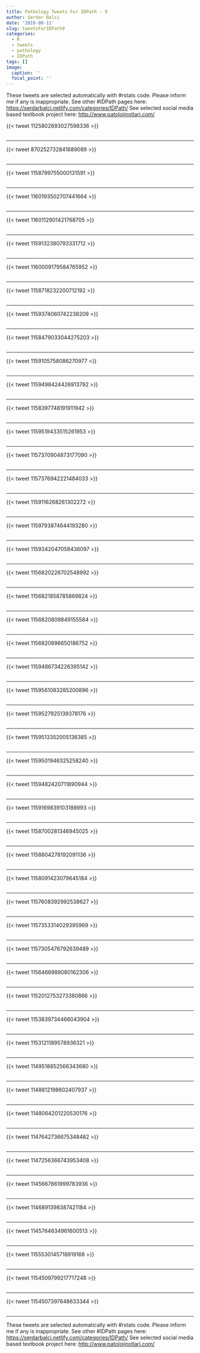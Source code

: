 ```yaml
---
title: Pathology Tweets For IDPath - 9
author: Serdar Balci
date: '2019-08-11'
slug: tweetsForIDPath9
categories:
  - R
  - tweets
  - pathology
  - IDPath
tags: []
image:
  caption: ''
  focal_point: ''
---
```



These tweets are selected automatically with #rstats code. Please inform me if any is inappropriate.
See other #IDPath pages here: https://serdarbalci.netlify.com/categories/IDPath/ 
See selected social media based textbook project here: http://www.patolojinotlari.com/

{{< tweet 1125802693027598336 >}}
<br>
<br>
<hr>
{{< tweet 870252732841689089 >}}
<br>
<br>
<hr>
{{< tweet 1158799755000131591 >}}
<br>
<br>
<hr>
{{< tweet 1160193502707441664 >}}
<br>
<br>
<hr>
{{< tweet 1160112901421768705 >}}
<br>
<br>
<hr>
{{< tweet 1159132380793331712 >}}
<br>
<br>
<hr>
{{< tweet 1160009179584765952 >}}
<br>
<br>
<hr>
{{< tweet 1158718232200712192 >}}
<br>
<br>
<hr>
{{< tweet 1159374060742238209 >}}
<br>
<br>
<hr>
{{< tweet 1158479033044275203 >}}
<br>
<br>
<hr>
{{< tweet 1159105758086270977 >}}
<br>
<br>
<hr>
{{< tweet 1159498424426913792 >}}
<br>
<br>
<hr>
{{< tweet 1158397748191911942 >}}
<br>
<br>
<hr>
{{< tweet 1159519433515261953 >}}
<br>
<br>
<hr>
{{< tweet 1157370904873177090 >}}
<br>
<br>
<hr>
{{< tweet 1157376942221484033 >}}
<br>
<br>
<hr>
{{< tweet 1159116268261302272 >}}
<br>
<br>
<hr>
{{< tweet 1159793874644193280 >}}
<br>
<br>
<hr>
{{< tweet 1159342047058436097 >}}
<br>
<br>
<hr>
{{< tweet 1156820226702548992 >}}
<br>
<br>
<hr>
{{< tweet 1156821858785869824 >}}
<br>
<br>
<hr>
{{< tweet 1156820809849155584 >}}
<br>
<br>
<hr>
{{< tweet 1156820896650186752 >}}
<br>
<br>
<hr>
{{< tweet 1159486734226395142 >}}
<br>
<br>
<hr>
{{< tweet 1159561083285200896 >}}
<br>
<br>
<hr>
{{< tweet 1159527925139378176 >}}
<br>
<br>
<hr>
{{< tweet 1159513352005136385 >}}
<br>
<br>
<hr>
{{< tweet 1159501946325258240 >}}
<br>
<br>
<hr>
{{< tweet 1159482420711890944 >}}
<br>
<br>
<hr>
{{< tweet 1159169839103188993 >}}
<br>
<br>
<hr>
{{< tweet 1158700281346945025 >}}
<br>
<br>
<hr>
{{< tweet 1158804278192091136 >}}
<br>
<br>
<hr>
{{< tweet 1158091423079645184 >}}
<br>
<br>
<hr>
{{< tweet 1157608392992538627 >}}
<br>
<br>
<hr>
{{< tweet 1157353314029395969 >}}
<br>
<br>
<hr>
{{< tweet 1157305476792639489 >}}
<br>
<br>
<hr>
{{< tweet 1156466989080162306 >}}
<br>
<br>
<hr>
{{< tweet 1152012753273380866 >}}
<br>
<br>
<hr>
{{< tweet 1153839734466043904 >}}
<br>
<br>
<hr>
{{< tweet 1153121189578936321 >}}
<br>
<br>
<hr>
{{< tweet 1149518852566343680 >}}
<br>
<br>
<hr>
{{< tweet 1148812198602407937 >}}
<br>
<br>
<hr>
{{< tweet 1148064201220530176 >}}
<br>
<br>
<hr>
{{< tweet 1147642736675348482 >}}
<br>
<br>
<hr>
{{< tweet 1147256366743953408 >}}
<br>
<br>
<hr>
{{< tweet 1145667861999783936 >}}
<br>
<br>
<hr>
{{< tweet 1146891398387421184 >}}
<br>
<br>
<hr>
{{< tweet 1145764634961600513 >}}
<br>
<br>
<hr>
{{< tweet 1155530145718919168 >}}
<br>
<br>
<hr>
{{< tweet 1154509799217717248 >}}
<br>
<br>
<hr>
{{< tweet 1154507397848633344 >}}
<br>
<br>
<hr>


These tweets are selected automatically with #rstats code. Please inform me if any is inappropriate.
See other #IDPath pages here: https://serdarbalci.netlify.com/categories/IDPath/ 
See selected social media based textbook project here: http://www.patolojinotlari.com/
